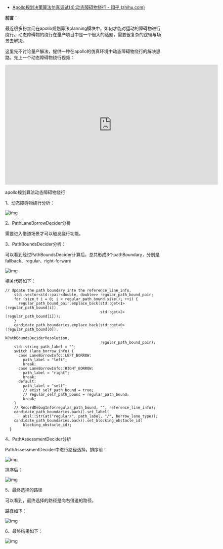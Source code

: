 - [Apollo规划决策算法仿真调试(4):动态障碍物绕行 - 知乎 (zhihu.com)](https://zhuanlan.zhihu.com/p/511997496)

**前言**：

最近很多粉丝问在apollo规划算法planning模块中，如何才能对运动的障碍物进行绕行。动态障碍物的绕行在量产项目中是一个很大的话题，需要很复杂的逻辑与场景去解决。

这里先不讨论量产解法，提供一种在apollo的仿真环境中动态障碍物绕行的解决思路。先上一个动态障碍物绕行视频：

<iframe title="video" src="https://video.zhihu.com/video/1507309076681326592?player=%7B%22autoplay%22%3Afalse%2C%22shouldShowPageFullScreenButton%22%3Atrue%7D" allowfullscreen="" frameborder="0" class="css-uwwqev" style="width: 688px; height: 387px;"></iframe>

apollo规划算法动态障碍物绕行

1、动态障碍物绕行分析：

![img](https://pic4.zhimg.com/80/v2-0daa21bf28327f5bc70ada2097ab599b_720w.jpg)

2、PathLaneBorrowDecider分析

需要进入借道场景才可以触发绕行功能。

3、PathBoundsDecider分析：

可以看到经过PathBoundsDecider计算后，总共形成3个pathBoundary，分别是fallback、regular、right-forward

![img](https://pic3.zhimg.com/80/v2-9ae1121b998f10bff92fa6b3839ee7be_720w.jpg)

相关代码如下：

```text
// Update the path boundary into the reference_line_info.
    std::vector<std::pair<double, double>> regular_path_bound_pair;
    for (size_t i = 0; i < regular_path_bound.size(); ++i) {
      regular_path_bound_pair.emplace_back(std::get<1>(regular_path_bound[i]),
                                           std::get<2>(regular_path_bound[i]));
    }
    candidate_path_boundaries.emplace_back(std::get<0>(regular_path_bound[0]),
                                           kPathBoundsDeciderResolution,
                                           regular_path_bound_pair);
    std::string path_label = "";
    switch (lane_borrow_info) {
      case LaneBorrowInfo::LEFT_BORROW:
        path_label = "left";
        break;
      case LaneBorrowInfo::RIGHT_BORROW:
        path_label = "right";
        break;
      default:
        path_label = "self";
        // exist_self_path_bound = true;
        // regular_self_path_bound = regular_path_bound;
        break;
    }
    // RecordDebugInfo(regular_path_bound, "", reference_line_info);
    candidate_path_boundaries.back().set_label(
        absl::StrCat("regular/", path_label, "/", borrow_lane_type));
    candidate_path_boundaries.back().set_blocking_obstacle_id(
        blocking_obstacle_id);
  }
```

4、PathAssessmentDecider分析

PathAssessmentDecider中进行路径选择，排序前：

![img](https://pic3.zhimg.com/80/v2-c01df3e1b813a0db98a0458ea19def5e_720w.jpg)

排序后：

![img](https://pic2.zhimg.com/80/v2-29a66eb73c0af7bdb44e59be9152f015_720w.jpg)

5、最终选择的路径

可以看到，最终选择的路径是向右借道的路径。

路径如下：

![img](https://pic3.zhimg.com/80/v2-420e9c3c3048e9afdd38ec53707c69c6_720w.jpg)

6、最终结果如下：

![img](https://pic1.zhimg.com/80/v2-6dc9eba182b7fdd4fa547b52569ae9a8_720w.jpg)

